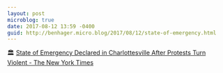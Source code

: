```yaml
---
layout: post
microblog: true
date: 2017-08-12 13:59 -0400
guid: http://benhager.micro.blog/2017/08/12/state-of-emergency.html
---
```

🏛 [State of Emergency Declared in Charlottesville After Protests Turn Violent - The New York Times](https://www.nytimes.com/2017/08/12/us/charlottesville-protest-white-nationalist.html)
